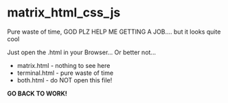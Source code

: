 # matrix_html_css_js
Pure waste of time, GOD PLZ HELP ME GETTING A JOB.... but it looks quite cool

Just open the .html in your Browser... Or better not... 

- matrix.html - nothing to see here
- terminal.html - pure waste of time
- both.html - do NOT open this file! 

**GO BACK TO WORK!**
